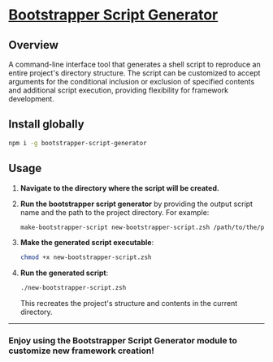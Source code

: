 # [Bootstrapper Script Generator](https://www.npmjs.com/package/bootstrapper-script-generator)

## Overview

A command-line interface tool that generates a shell script to reproduce an entire project's directory structure. The script can be customized to accept arguments for the conditional inclusion or exclusion of specified contents and additional script execution, providing flexibility for framework development.

## Install globally

```bash
npm i -g bootstrapper-script-generator
```

## Usage

1. **Navigate to the directory where the script will be created.**

2. **Run the bootstrapper script generator** by providing the output script name and the path to the project directory. For example:

   ```bash
   make-bootstrapper-script new-bootstrapper-script.zsh /path/to/the/project
   ```

3. **Make the generated script executable**:

   ```bash
   chmod +x new-bootstrapper-script.zsh
   ```

4. **Run the generated script**:

   ```bash
   ./new-bootstrapper-script.zsh
   ```

   This recreates the project's structure and contents in the current directory.

---

### Enjoy using the **Bootstrapper Script Generator** module to customize new framework creation!
